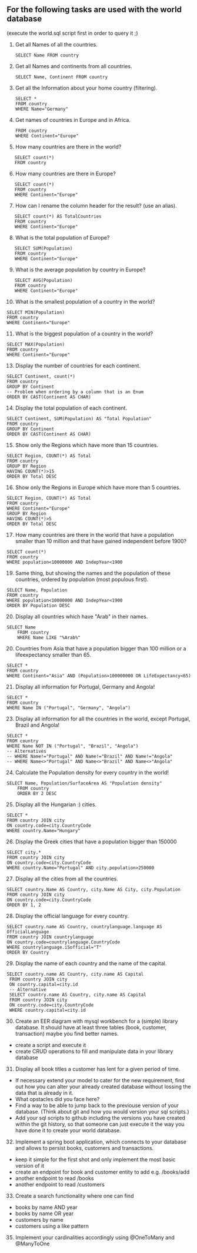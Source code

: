 ## For the following tasks are used with the world database

(execute the world.sql script first in order to query it ;)

1. Get all Names of all the countries.
   
   ```
   SELECT Name FROM country
2. Get all Names and continents from all countries.
   ```
   SELECT Name, Continent FROM country

3. Get all the Information about your home country (filtering).
   ```
   SELECT *
   FROM country
   WHERE Name="Germany"
   
4. Get names of countries in Europe and in Africa.
   ```SELECT Name
   FROM country
   WHERE Continent="Europe"
   
5. How many countries are there in the world?
```
   SELECT count(*)
   FROM country
```

6. How many countries are there in Europe?
```
   SELECT count(*)
   FROM country
   WHERE Continent="Europe"
```

7. How can I rename the column header for the result? (use an alias).
```   
   SELECT count(*) AS TotalCountries
   FROM country
   WHERE Continent="Europe"
```

8. What is the total population of Europe?
```
   SELECT SUM(Population)
   FROM country
   WHERE Continent="Europe"
```

9. What is the average population by country in Europe?
```
   SELECT AVG(Population)
   FROM country
   WHERE Continent="Europe"
```

10. What is the smallest population of a country in the world?
```
SELECT MIN(Population)
FROM country
WHERE Continent="Europe"
```

11. What is the biggest population of a country in the world?
```
SELECT MAX(Population)
FROM country
WHERE Continent="Europe"
```

13. Display the number of countries for each continent.
```
SELECT Continent, count(*)
FROM country
GROUP BY Continent
-- Problem when ordering by a column that is an Enum
ORDER BY CAST(Continent AS CHAR)
```
14. Display the total population of each continent.
```
SELECT Continent, SUM(Population) AS "Total Population"
FROM country
GROUP BY Continent
ORDER BY CAST(Continent AS CHAR)
```
15. Show only the Regions which have more than 15 countries.
```
SELECT Region, COUNT(*) AS Total
FROM country
GROUP BY Region
HAVING COUNT(*)>15
ORDER BY Total DESC
```
16. Show only the Regions in Europe which have more than 5 countries.
```
SELECT Region, COUNT(*) AS Total
FROM country
WHERE Continent="Europe"
GROUP BY Region
HAVING COUNT(*)>5
ORDER BY Total DESC
```
17. How many countries are there in the world that have a population smaller than 10 million and that have gained independent before 1900?
```
SELECT count(*)
FROM country
WHERE population<10000000 AND IndepYear<1900
```
19. Same thing, but showing the names and the population of these countries, ordered by population (most populous first).
```
SELECT Name, Population
FROM country
WHERE population<10000000 AND IndepYear<1900
ORDER BY Population DESC
```
20. Display all countries which have "Arab" in their names.
```
SELECT Name
    FROM country
    WHERE Name LIKE "%Arab%"
```
20. Countries from Asia that have a population bigger than 100 million or a lifeexpectancy smaller than 65.
```
SELECT *
FROM country
WHERE Continent="Asia" AND (Population>100000000 OR LifeExpectancy<65)
```
21. Display all information for Portugal, Germany and Angola!
```
SELECT *
FROM country
WHERE Name IN ("Portugal", "Germany", "Angola")
```
23. Display all information for all the countries in the world, except Portugal, Brazil and Angola!
```
SELECT *
FROM country
WHERE Name NOT IN ("Portugal", "Brazil", "Angola")
-- Alternatives
-- WHERE Name!="Portugal" AND Name!="Brazil" AND Name!="Angola"
-- WHERE Name<>"Portugal" AND Name<>"Brazil" AND Name<>"Angola"
```
24. Calculate the Population density for every country in the world!
```
SELECT Name, Population/SurfaceArea AS "Population density"
    FROM country
    ORDER BY 2 DESC
```
25. Display all the Hungarian :) cities.
```
SELECT *
FROM country JOIN city
ON country.code=city.CountryCode
WHERE country.Name="Hungary"
```
26. Display the Greek cities that have a population bigger than 150000
```
SELECT city.*
FROM country JOIN city
ON country.code=city.CountryCode
WHERE country.Name="Portugal" AND city.population>250000
```
27. Display all the cities from all the countries.
```
SELECT country.Name AS Country, city.Name AS City, city.Population
FROM country JOIN city
ON country.code=city.CountryCode
ORDER BY 1, 2
```
28. Display the official language for every country.
```
SELECT country.name AS Country, countrylanguage.language AS OfficialLanguage
FROM country JOIN countrylanguage
ON country.code=countrylanguage.CountryCode
WHERE countrylanguage.iSofficial="T"
ORDER BY Country
```
29. Display the name of each country and the name of the capital.
```
SELECT country.name AS Country, city.name AS Capital
 FROM country JOIN city
 ON country.capital=city.id
 -- Alternative
 SELECT country.name AS Country, city.name AS Capital
 FROM country JOIN city
 ON country.code=city.CountryCode
 WHERE country.capital=city.id
```

30. Create an EER diagram with mysql workbench for a (simple) library database. It should have at least three tables (book, customer, transaction) maybe you find better names.
   - create a script and execute it
   - create CRUD operations to fill and manipulate data in your library database

31. Display all book titles a customer has lent for a given period of time. 
   -  If necessary extend your model to cater for the new requirement, find out how you can alter your already created database without lossing the data that is already in it. 
   -  What opstacles did you face here?
   -  Find a way to be able to jump back to the previouse version of your database. (Think about git and how you would version your sql scripts.)
   -  Add your sql scripts to github including the versions you have created within the git history, so that someone can just execute it the way you have done it to create your world database.

32. Implement a spring boot application, which connects to your database and allows to persist books, customers and transactions.
   - keep it simple for the first shot and only implement the most basic version of it
   - create an endpoint for book and customer entity to add e.g. /books/add
   - another endpoint to read /books
   - another endpoint to read /customers

33. Create a search functionality where one can find
   - books by name AND year
   - books by name OR year
   - customers by name
   - customers using a like pattern  

35. Implement your cardinalities accordingly using @OneToMany and @ManyToOne

